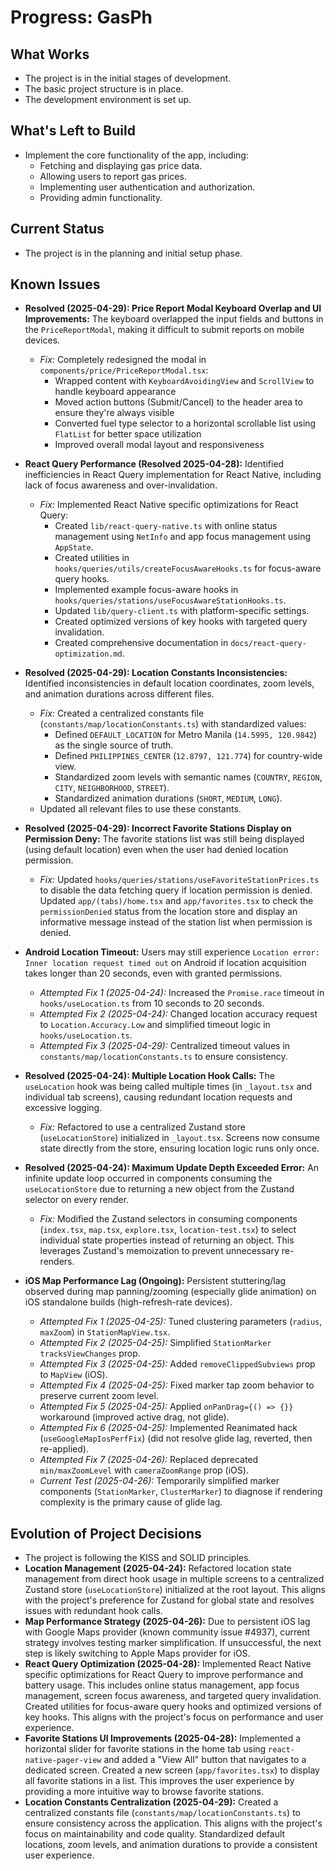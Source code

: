 # Progress: GasPh

## What Works

- The project is in the initial stages of development.
- The basic project structure is in place.
- The development environment is set up.

## What's Left to Build

- Implement the core functionality of the app, including:
  - Fetching and displaying gas price data.
  - Allowing users to report gas prices.
  - Implementing user authentication and authorization.
  - Providing admin functionality.

## Current Status

- The project is in the planning and initial setup phase.

## Known Issues

- **Resolved (2025-04-29): Price Report Modal Keyboard Overlap and UI Improvements:** The keyboard overlapped the input fields and buttons in the `PriceReportModal`, making it difficult to submit reports on mobile devices.

  - _Fix:_ Completely redesigned the modal in `components/price/PriceReportModal.tsx`:
    - Wrapped content with `KeyboardAvoidingView` and `ScrollView` to handle keyboard appearance
    - Moved action buttons (Submit/Cancel) to the header area to ensure they're always visible
    - Converted fuel type selector to a horizontal scrollable list using `FlatList` for better space utilization
    - Improved overall modal layout and responsiveness

- **React Query Performance (Resolved 2025-04-28):** Identified inefficiencies in React Query implementation for React Native, including lack of focus awareness and over-invalidation.

  - _Fix:_ Implemented React Native specific optimizations for React Query:
    - Created `lib/react-query-native.ts` with online status management using `NetInfo` and app focus management using `AppState`.
    - Created utilities in `hooks/queries/utils/createFocusAwareHooks.ts` for focus-aware query hooks.
    - Implemented example focus-aware hooks in `hooks/queries/stations/useFocusAwareStationHooks.ts`.
    - Updated `lib/query-client.ts` with platform-specific settings.
    - Created optimized versions of key hooks with targeted query invalidation.
    - Created comprehensive documentation in `docs/react-query-optimization.md`.

- **Resolved (2025-04-29): Location Constants Inconsistencies:** Identified inconsistencies in default location coordinates, zoom levels, and animation durations across different files.

  - _Fix:_ Created a centralized constants file (`constants/map/locationConstants.ts`) with standardized values:
    - Defined `DEFAULT_LOCATION` for Metro Manila (`14.5995, 120.9842`) as the single source of truth.
    - Defined `PHILIPPINES_CENTER` (`12.8797, 121.774`) for country-wide view.
    - Standardized zoom levels with semantic names (`COUNTRY`, `REGION`, `CITY`, `NEIGHBORHOOD`, `STREET`).
    - Standardized animation durations (`SHORT`, `MEDIUM`, `LONG`).
  - Updated all relevant files to use these constants.

- **Resolved (2025-04-29): Incorrect Favorite Stations Display on Permission Deny:** The favorite stations list was still being displayed (using default location) even when the user had denied location permission.

  - _Fix:_ Updated `hooks/queries/stations/useFavoriteStationPrices.ts` to disable the data fetching query if location permission is denied. Updated `app/(tabs)/home.tsx` and `app/favorites.tsx` to check the `permissionDenied` status from the location store and display an informative message instead of the station list when permission is denied.

- **Android Location Timeout:** Users may still experience `Location error: Inner location request timed out` on Android if location acquisition takes longer than 20 seconds, even with granted permissions.

  - _Attempted Fix 1 (2025-04-24):_ Increased the `Promise.race` timeout in `hooks/useLocation.ts` from 10 seconds to 20 seconds.
  - _Attempted Fix 2 (2025-04-24):_ Changed location accuracy request to `Location.Accuracy.Low` and simplified timeout logic in `hooks/useLocation.ts`.
  - _Attempted Fix 3 (2025-04-29):_ Centralized timeout values in `constants/map/locationConstants.ts` to ensure consistency.

- **Resolved (2025-04-24): Multiple Location Hook Calls:** The `useLocation` hook was being called multiple times (in `_layout.tsx` and individual tab screens), causing redundant location requests and excessive logging.

  - _Fix:_ Refactored to use a centralized Zustand store (`useLocationStore`) initialized in `_layout.tsx`. Screens now consume state directly from the store, ensuring location logic runs only once.

- **Resolved (2025-04-24): Maximum Update Depth Exceeded Error:** An infinite update loop occurred in components consuming the `useLocationStore` due to returning a new object from the Zustand selector on every render.

  - _Fix:_ Modified the Zustand selectors in consuming components (`index.tsx`, `map.tsx`, `explore.tsx`, `location-test.tsx`) to select individual state properties instead of returning an object. This leverages Zustand's memoization to prevent unnecessary re-renders.

- **iOS Map Performance Lag (Ongoing):** Persistent stuttering/lag observed during map panning/zooming (especially glide animation) on iOS standalone builds (high-refresh-rate devices).
  - _Attempted Fix 1 (2025-04-25):_ Tuned clustering parameters (`radius`, `maxZoom`) in `StationMapView.tsx`.
  - _Attempted Fix 2 (2025-04-25):_ Simplified `StationMarker` `tracksViewChanges` prop.
  - _Attempted Fix 3 (2025-04-25):_ Added `removeClippedSubviews` prop to `MapView` (iOS).
  - _Attempted Fix 4 (2025-04-25):_ Fixed marker tap zoom behavior to preserve current zoom level.
  - _Attempted Fix 5 (2025-04-25):_ Applied `onPanDrag={() => {}}` workaround (improved active drag, not glide).
  - _Attempted Fix 6 (2025-04-25):_ Implemented Reanimated hack (`useGoogleMapIosPerfFix`) (did not resolve glide lag, reverted, then re-applied).
  - _Attempted Fix 7 (2025-04-26):_ Replaced deprecated `min/maxZoomLevel` with `cameraZoomRange` prop (iOS).
  - _Current Test (2025-04-26):_ Temporarily simplified marker components (`StationMarker`, `ClusterMarker`) to diagnose if rendering complexity is the primary cause of glide lag.

## Evolution of Project Decisions

- The project is following the KISS and SOLID principles.
- **Location Management (2025-04-24):** Refactored location state management from direct hook usage in multiple screens to a centralized Zustand store (`useLocationStore`) initialized at the root layout. This aligns with the project's preference for Zustand for global state and resolves issues with redundant hook calls.
- **Map Performance Strategy (2025-04-26):** Due to persistent iOS lag with Google Maps provider (known community issue #4937), current strategy involves testing marker simplification. If unsuccessful, the next step is likely switching to Apple Maps provider for iOS.
- **React Query Optimization (2025-04-28):** Implemented React Native specific optimizations for React Query to improve performance and battery usage. This includes online status management, app focus management, screen focus awareness, and targeted query invalidation. Created utilities for focus-aware query hooks and optimized versions of key hooks. This aligns with the project's focus on performance and user experience.
- **Favorite Stations UI Improvements (2025-04-28):** Implemented a horizontal slider for favorite stations in the home tab using `react-native-pager-view` and added a "View All" button that navigates to a dedicated screen. Created a new screen (`app/favorites.tsx`) to display all favorite stations in a list. This improves the user experience by providing a more intuitive way to browse favorite stations.
- **Location Constants Centralization (2025-04-29):** Created a centralized constants file (`constants/map/locationConstants.ts`) to ensure consistency across the application. This aligns with the project's focus on maintainability and code quality. Standardized default locations, zoom levels, and animation durations to provide a consistent user experience.
